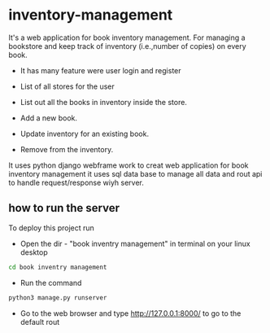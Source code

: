 # inventory-management

It's a web application for book inventory management. For managing a
bookstore and keep track of inventory (i.e.,number of copies)  on every book.
 
* It has many feature were user login and register   
* List of all stores for the user
* List out all the books in inventory inside the store.

* Add a new book.
* Update inventory for an existing book.
* Remove from the inventory.

It uses  python django webframe work  to creat  web application for book inventory management
it uses sql data base to manage all data and rout api to handle request/response wiyh server.


## how to run the server

To deploy this project run

*  Open the dir - "book inventry management" in terminal on your linux desktop
```bash
cd book inventry management
```
* Run the command 
```bash
python3 manage.py runserver

```
* Go to the web browser and type http://127.0.0.1:8000/ to go to the default rout


